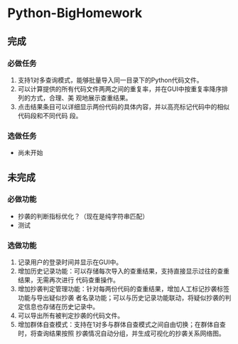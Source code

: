 # Python-BigHomework
## 完成
### 必做任务
1. 支持1对多查询模式，能够批量导入同一目录下的Python代码文件。
2. 可以计算提供的所有代码文件两两之间的重复率，并在GUI中按重复率降序排列的方式，合理、美
观地展示查重结果。
3. 点击结果条目可以详细显示两份代码的具体内容，并以高亮标记代码中的相似代码段和不同代码
段。

### 选做任务
+ 尚未开始
## 未完成
### 必做功能
+ 抄袭的判断指标优化？（现在是纯字符串匹配）
+ 测试

### 选做功能

1. 记录用户的登录时间并显示在GUI中。
2. 增加历史记录功能：可以存储每次导入的查重结果，支持直接显示过往的查重结果，无需再次进行
代码查重操作。
3. 增加抄袭判定管理功能：针对每两份代码的查重结果，增加人工标记抄袭标签功能与导出疑似抄袭
者名录功能；可以与历史记录功能联动，将疑似抄袭的判定信息也存储在历史记录中。
4. 可以导出所有被判定抄袭的代码文件。
5. 增加群体自查模式：支持在1对多与群体自查模式之间自由切换；在群体⾃查时，将查询结果按照
抄袭情况自动分组，并生成可视化的抄袭关系网络图。